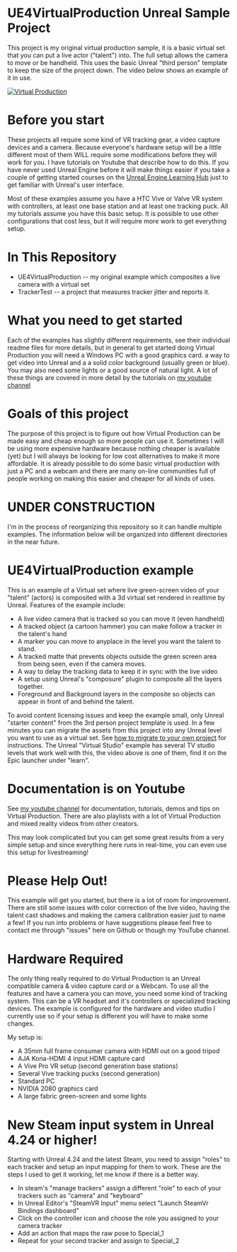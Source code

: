 # UE4VirtualProduction Unreal Sample Project

This project is my original virtual production sample, it is a basic virtual set that you can put a live actor ("talent") into.  The full setup allows the camera to move or be handheld.  This uses the basic Unreal "third person" template to keep the size of the project down.  The video below shows an example of it in use.  

[![Virtual Production](http://img.youtube.com/vi/a3jh6HootAk/0.jpg)](https://www.youtube.com/watch?v=a3jh6HootAk "Virtual Production")

# Before you start

These projects all require some kind of VR tracking gear, a video capture devices and a camera.  Because everyone's hardware setup will be a little different most of them WILL require some modifications before they will work for you.  I have tutorials on Youtube that describe how to do this.  If you have never used Unreal Engine before it will make things easier if you take a couple of getting started courses on the [Unreal Engine Learning Hub](https://www.unrealengine.com/en-US/onlinelearning-courses) just to get familiar with Unreal's user interface.

Most of these examples assume you have a HTC Vive or Valve VR system with controllers, at least one base station and at least one tracking puck. All my tutorials assume you have this basic setup.  It is possible to use other configurations that cost less, but it will require more work to get everything setup.  

# In This Repository

* UE4VirtualProduction -- my original example which composites a live camera with a virtual set
* TrackerTest -- a project that measures tracker jitter and reports it.

# What you need to get started

Each of the examples has slightly different requirements, see their individual readme files for more details, but in general to get started doing Virtual Production you will need a Windows PC with a good graphics card. a way to get video into Unreal and a a solid color background (usually green or blue).  You may also need some lights or a good source of natural light.  A lot of these things are covered in more detail by the tutorials on [my youtube channel](https://www.youtube.com/user/GregCorson)

# Goals of this project

The purpose of this project is to figure out how Virtual Production can be made easy and cheap enough so more people can use it.  Sometimes I will be using more expensive hardware because nothing cheaper is available (yet) but I will always be looking for low cost alternatives to make it more affordable.  It is already possible to do some basic virtual production with just a PC and a webcam and there are many on-line communities full of people working on making this easier and cheaper for all kinds of uses.

# UNDER CONSTRUCTION

I'm in the process of reorganizing this repository so it can handle multiple examples. The information below will be organized into different directories in the near future.

# UE4VirtualProduction example

This is an example of a Virtual set where live green-screen video of your "talent" (actors) is composited with a 3d virtual set rendered in realtime by Unreal.  Features of the example include:

* A live video camera that is tracked so you can move it (even handheld)
* A tracked object (a cartoon hammer) you can make follow a tracker in the talent's hand
* A marker you can move to anyplace in the level you want the talent to stand.
* A tracked matte that prevents objects outside the green screen area from being seen, even if the camera moves.
* A way to delay the tracking data to keep it in sync with the live video
* A setup using Unreal's "composure" plugin to composite all the layers together.
* Foreground and Background layers in the composite so objects can appear in front of and behind the talent.

To avoid content licensing issues and keep the example small, only Unreal "starter content" from the 3rd person project template is used. In a few minutes you can migrate the assets from this project into any Unreal level you want to use as a virtual set.  See [how to migrate to your own project](./ReadMe_2.md) for instructions.  The Unreal "Virtual Studio" example has several TV studio levels that work well with this, the video above is one of them, find it on the Epic launcher under "learn".

# Documentation is on Youtube

See [my youtube channel](https://www.youtube.com/user/GregCorson) for documentation, tutorials, demos and tips on Virtual Production. There are also playlists with a lot of Virtual Production and mixed reality videos from other creators.

This may look complicated but you can get some great results from a very simple setup and since everything here runs in real-time, you can even use this setup for livestreaming!

# Please Help Out!

This example will get you started, but there is a lot of room for improvement.  There are still some issues with color correction of the live video, having the talent cast shadows and making the camera calibration easier just to name a few!  If you run into problems or have suggestions please feel free to contact me through "issues" here on Github or though my YouTube channel.

# Hardware Required

The only thing really required to do Virtual Production is an Unreal compatible camera & video capture card or a Webcam.  To use all the features and have a camera you can move, you need some kind of tracking system.  This can be a VR headset and it's controllers or specialized tracking devices.  The example is configured for the hardware and video studio I currently use so if your setup is different you will have to make some changes.

My setup is:
* A 35mm full frame consumer camera with HDMI out on a good tripod
* AJA Kona-HDMI 4 input HDMI capture card
* A Vive Pro VR setup (second generation base stations)
* Several Vive tracking pucks (second generation)
* Standard PC
* NVIDIA 2080 graphics card
* A large fabric green-screen and some lights

# New Steam input system in Unreal 4.24 or higher!

Starting with Unreal 4.24 and the latest Steam, you need to assign "roles" to each tracker and setup an input mapping for them to work. These are the steps I used to get it working, let me know if there is a better way.

* In steam's "manage trackers" assign a different "role" to each of your trackers such as "camera" and "keyboard"
* In Unreal Editor's "SteamVR Input" menu select "Launch SteamVr Bindings dashboard"
* Click on the controller icon and choose the role you assigned to your camera tracker
* Add an action that maps the raw pose to Special_1
* Repeat for your second tracker and assign to Special_2


